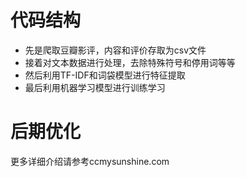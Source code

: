 # 代码结构 #

- 先是爬取豆瓣影评，内容和评价存取为csv文件
- 接着对文本数据进行处理，去除特殊符号和停用词等等
- 然后利用TF-IDF和词袋模型进行特征提取
- 最后利用机器学习模型进行训练学习

# 后期优化 #

更多详细介绍请参考ccmysunshine.com